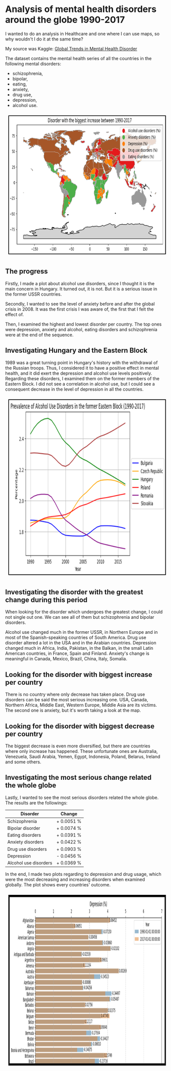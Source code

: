 # Analysis of mental health disorders around the globe 1990-2017
I wanted to do an analysis in Healthcare and one where I can use maps, so why wouldn't I do it at the same time?  
  
My source was Kaggle: <a href='https://www.kaggle.com/datasets/thedevastator/uncover-global-trends-in-mental-health-disorder'>Global Trends in Mental Health Disorder</a>	
  
The dataset contains the mental health series of all the countries in the following mental disorders:
- schizophrenia,
- bipolar,
- eating,
- anxiety,
- drug use,
- depression,
- alcohol use.

<img src="illustration.png" style="width: 854px; height: 444px; margin: 10px; border: 2px solid #000; box-sizing: border-box;">

## The progress
Firstly, I made a plot about alcohol use disorders, since I thought it is the main concern in Hungary. It turned out, it is not. But it is a serious issue in the former USSR countries.

Secondly, I wanted to see the level of anxiety before and after the global crisis in 2008. It was the first crisis I was aware of, the first that I felt the effect of.

Then, I examined the highest and lowest disorder per country. The top ones were depression, anxiety and alcohol, eating disorders and schizophrenia were at the end of the sequence.

## Investigating Hungary and the Eastern Block
1989 was a great turning point in Hungary's history with the withdrawal of the Russian troops. Thus, I considered it to have a positive effect in mental health, and it did exert the depression and alcohol use levels positively.
Regarding these disorders, I examined them on the former members of the Eastern Block. I did not see a correlation in alcohol use, but I could see a consequent decrease in the level of depression in all the countries.  
  
<img src="illustration_2.png" style="width: 930px; height: 562px; margin: 10px; border: 2px solid #000; box-sizing: border-box;">
  
## Investigating the disorder with the greatest change during this period
When looking for the disorder which undergoes the greatest change, I could not single out one. We can see all of them but schizophrenia and bipolar disorders.

Alcohol use changed much in the former USSR, in Northern Europe and in most of the Spanish-speaking countries of South America.
Drug use disorder altered a lot in the USA and in the Arabian countries.
Depression changed much in Africa, India, Pakistan, in the Balkan, in the small Latin American countries, in France, Spain and Finland.
Anxiety's change is meaningful in Canada, Mexico, Brazil, China, Italy, Somalia.

## Looking for the disorder with biggest increase per country
There is no country where only decrease has taken place.
Drug use disorders can be said the most serious increasing one. USA, Canada, Northern Africa, Middle East, Western Europe, Middle Asia are its victims.
The second one is anxiety, but it's worth taking a look at the map.

## Looking for the disorder with biggest decrease per country
The biggest decrease is even more diversified, but there are countries where only increase has happened.
These unfortunate ones are Australia, Venezuela, Saudi Arabia, Yemen, Egypt, Indonesia, Poland, Belarus, Ireland and some others.

## Investigating the most serious change related the whole globe
Lastly, I wanted to see the most serious disorders related the whole globe.  
The results are the followings:
  
| Disorder              | Change     |
|-----------------------|------------|
| Schizophrenia         | + 0.0051 % |
| Bipolar disorder      | + 0.0074 % |
| Eating disorders      | + 0.0391 % |
| Anxiety disorders     | + 0.0422 % |
| Drug use disorders    | + 0.0903 % |
| Depression            | - 0.0456 % |
| Alcohol use disorders | + 0.0369 % |
  
In the end, I made two plots regarding to depression and drug usage, which were the most decreasing and increasing disorders when examined globally. The plot shows every countries' outcome.  
  
<img src="illustration_3.png" style="width: 1320px; height: 546px; margin: 10px; border: 2px solid #000; box-sizing: border-box;">